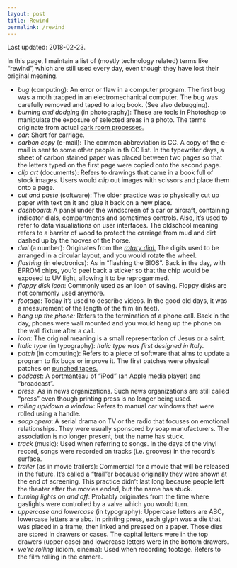 ```yaml
---
layout: post
title: Rewind
permalink: /rewind
---
```


Last updated: 2018-02-23.

In this page, I maintain a list of (mostly technology related) terms like “rewind”, which are still used every day, even though they have lost their original meaning.

* _bug_ (computing): An error or flaw in a computer program. The first bug was a moth trapped in an electromechanical computer. The bug was carefully removed and taped to a log book. (See also debugging).
* _burning and dodging_ (in photography): These are tools in Photoshop to manipulate the exposure of selected areas in a photo. The terms originate from actual [dark room processes.][1]
* _car_: Short for carriage.
* _carbon copy_ (e-mail): The common abbreviation is CC. A copy of the e-mail is sent to some other people in th CC list. In the typewriter days, a sheet of carbon stained paper was placed between two pages so that the letters typed on the first page were copied onto the second page.
* _clip art_ (documents): Refers to drawings that came in a book full of stock images. Users would _clip_ out images with scissors and place them onto a page.
* _cut and paste_ (software): The older practice was to physically cut up paper with text on it and glue it back on a new place.
* _dashboard_: A panel under the windscreen of a car or aircraft, containing indicator dials, compartments and sometimes controls. Also, it’s used to refer to data visualiations on user interfaces. The oldschool meaning refers to a barrier of wood to protect the carriage from mud and dirt dashed up by the hooves of the horse.
* _dial_ (a number): Originates from the [_rotary dial._][2] The digits used to be arranged in a circular layout, and you would rotate the wheel.
* _flashing_ (in electronics): As in “flashing the BIOS”. Back in the day, with EPROM chips, you’d peel back a sticker so that the chip would be exposed to UV light, allowing it to be reprogammed.
* _floppy disk icon_: Commonly used as an icon of saving. Floppy disks are not commonly used anymore.
* _footage_: Today it’s used to describe videos. In the good old days, it was a measurement of the length of the film (in feet).
* _hang up the phone:_ Refers to the termination of a phone call. Back in the day, phones were wall mounted and you would hang up the phone on the wall fixture after a call.
* _icon_: The original meaning is a small representation of Jesus or a saint.
* _Italic type_ (in typography): _Italic type was first designed in Italy._
* _patch_ (in computing): Refers to a piece of software that aims to update a program to fix bugs or improve it. The first patches were physical patches on [punched tapes.][3]
* _podcast_: A portmanteau of “iPod” (an Apple media player) and “broadcast”.
* _press_: As in news organizations. Such news organizations are still called “press” even though printing press is no longer being used.
* _rolling up/down a window_: Refers to manual car windows that were rolled using a handle.
* _soap opera_: A serial drama on TV or the radio that focuses on emotional relationships. They were usually sponsored by soap manufacturers. The association is no longer present, but the name has stuck.
* _track_ (music): Used when referring to songs. In the days of the vinyl record, songs were recorded on tracks (i.e. grooves) in the record’s surface.
* _trailer_ (as in movie trailers): Commercial for a movie that will be released in the future. It’s called a “trail”er because originally they were shown at the end of screening. This practice didn’t last long because people left the theater after the movies ended, but the name has stuck.
* _turning lights on and off_: Probably originates from the time where gaslights were controlled by a valve which you would turn.
* _uppercase and lowercase_ (in typography): Uppercase letters are ABC, lowercase letters are abc. In printing press, each glyph was a die that was placed in a frame, then inked and pressed on a paper. Those dies are stored in drawers or cases. The capital letters were in the top drawers (upper case) and lowercase letters were in the bottom drawers.
* _we’re rolling_ (idiom, cinema): Used when recording footage. Refers to the film rolling in the camera.

[1]: https://en.gowikipedia.org/wiki/Dodging_and_burning
[2]: https://en.wikipedia.org/wiki/Rotary_dial
[3]: https://en.wikipedia.org/wiki/Punched_tape
